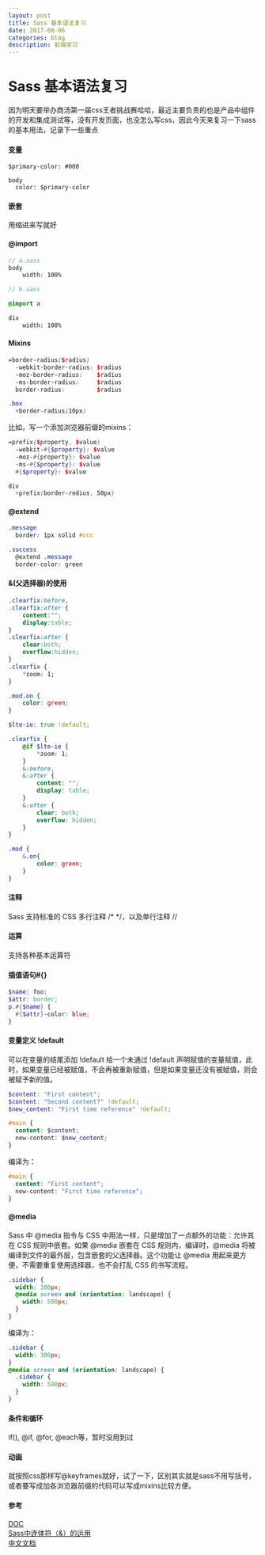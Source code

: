 ```yaml
---
layout: post
title: Sass 基本语法复习
date: 2017-08-06
categories: blog
description: 前端学习
---
```


# Sass 基本语法复习    
因为明天要举办商汤第一届css王者挑战赛哈哈，最近主要负责的也是产品中组件的开发和集成测试等，没有开发页面，也没怎么写css，因此今天来复习一下sass的基本用法，记录下一些重点    

#### 变量    

```
$primary-color: #000

body
  color: $primary-color
```

#### 嵌套    
用缩进来写就好    

#### @import    

``` scss
// a.sass
body
	width: 100%
```

``` scss
// b.sass

@import a

div
	width: 100%
```

#### Mixins    

``` scss
=border-radius($radius)
  -webkit-border-radius: $radius
  -moz-border-radius:    $radius
  -ms-border-radius:     $radius
  border-radius:         $radius

.box
  +border-radius(10px)
```

比如，写一个添加浏览器前缀的mixins：    

``` scss
=prefix($property, $value)
  -webkit-#{$property}: $value
  -moz-#{property}: $value
  -ms-#{$property}: $value
  #{$property}: $value

div
  +prefix(border-redius, 50px)
```

#### @extend    

``` scss
.message
  border: 1px solid #ccc

.success
  @extend .message
  border-color: green
```

#### &(父选择器)的使用    

``` css
.clearfix:before,
.clearfix:after {
	content:"";
	display:table;
}
.clearfix:after {
	clear:both;
	overflow:hidden;
}
.clearfix {
	*zoom: 1;
}

.mod.on {
    color: green;
}
```

``` scss
$lte-ie: true !default;

.clearfix {
	@if $lte-ie {
		*zoom: 1;
	}
	&:before,
	&:after {
		content: "";
		display: table; 
	}
	&:after {
		clear: both;
		overflow: hidden;
	}
}

.mod {
    &.on{
        color: green;
    }
}
```

#### 注释    
Sass 支持标准的 CSS 多行注释 /* */，以及单行注释 //    

#### 运算    
支持各种基本运算符    

#### 插值语句#{}    

``` scss
$name: foo;
$attr: border;
p.#{$name} {
  #{$attr}-color: blue;
}
```

#### 变量定义 !default    
可以在变量的结尾添加 !default 给一个未通过 !default 声明赋值的变量赋值，此时，如果变量已经被赋值，不会再被重新赋值，但是如果变量还没有被赋值，则会被赋予新的值。    

``` scss
$content: "First content";
$content: "Second content?" !default;
$new_content: "First time reference" !default;

#main {
  content: $content;
  new-content: $new_content;
}
```
编译为：    

``` scss
#main {
  content: "First content";
  new-content: "First time reference";
}
```

#### @media    
Sass 中 @media 指令与 CSS 中用法一样，只是增加了一点额外的功能：允许其在 CSS 规则中嵌套。如果 @media 嵌套在 CSS 规则内，编译时，@media 将被编译到文件的最外层，包含嵌套的父选择器。这个功能让 @media 用起来更方便，不需要重复使用选择器，也不会打乱 CSS 的书写流程。    

``` scss
.sidebar {
  width: 300px;
  @media screen and (orientation: landscape) {
    width: 500px;
  }
}
```
编译为：    

``` scss
.sidebar {
  width: 300px;
}
@media screen and (orientation: landscape) {
  .sidebar {
    width: 500px;
  }
}  
```

#### 条件和循环    
if(), @if, @for, @each等，暂时没用到过    

#### 动画    
就按照css那样写@keyframes就好，试了一下，区别其实就是sass不用写括号，或者要写成加各浏览器前缀的代码可以写成mixins比较方便。    

#### 参考    
[DOC](http://sass-lang.com/guide)    
[Sass中连体符（&）的运用](http://www.w3cplus.com/preprocessor/use-ampersand-in-selector-name-with-Sass.html)    
[中文文档](https://www.sass.hk/docs/)    